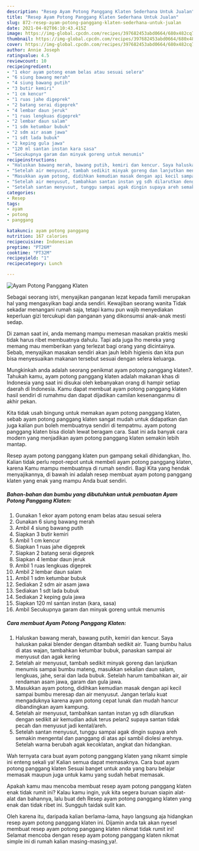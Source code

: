 ```yaml
---
description: "Resep Ayam Potong Panggang Klaten Sederhana Untuk Jualan"
title: "Resep Ayam Potong Panggang Klaten Sederhana Untuk Jualan"
slug: 872-resep-ayam-potong-panggang-klaten-sederhana-untuk-jualan
date: 2021-04-02T06:10:43.415Z
image: https://img-global.cpcdn.com/recipes/397682453abd0664/680x482cq70/ayam-potong-panggang-klaten-foto-resep-utama.jpg
thumbnail: https://img-global.cpcdn.com/recipes/397682453abd0664/680x482cq70/ayam-potong-panggang-klaten-foto-resep-utama.jpg
cover: https://img-global.cpcdn.com/recipes/397682453abd0664/680x482cq70/ayam-potong-panggang-klaten-foto-resep-utama.jpg
author: Annie Joseph
ratingvalue: 4.5
reviewcount: 10
recipeingredient:
- "1 ekor ayam potong enam belas atau sesuai selera"
- "6 siung bawang merah"
- "4 siung bawang putih"
- "3 butir kemiri"
- "1 cm kencur"
- "1 ruas jahe digeprek"
- "2 batang serai digeprek"
- "4 lembar daun jeruk"
- "1 ruas lengkuas digeprek"
- "2 lembar daun salam"
- "1 sdm ketumbar bubuk"
- "2 sdm air asam jawa"
- "1 sdt lada bubuk"
- "2 keping gula jawa"
- "120 ml santan instan kara sasa"
- "Secukupnya garam dan minyak goreng untuk menumis"
recipeinstructions:
- "Haluskan bawang merah, bawang putih, kemiri dan kencur. Saya haluskan pakai blender dengan ditambah sedikit air. Tuang bumbu halus di atas wajan, tambahkan ketumbar bubuk, panaskan sampai air menyusut dan agak kering"
- "Setelah air menyusut, tambah sedikit minyak goreng dan lanjutkan menumis sampai bumbu mateng, masukkan sekalian daun salam, lengkuas, jahe, serai dan lada bubuk. Setelah harum tambahkan air, air rendaman asam jawa, garam dan gula jawa."
- "Masukkan ayam potong, didihkan kemudian masak dengan api kecil sampai bumbu meresap dan air menyusut. Jangan terlalu kuat mengaduknya karena ayam potong cepat lunak dan mudah hancur dibandingkan ayam kampung."
- "Setelah air menyusut, tambahkan santan instan yg sdh dilarutkan dengan sedikit air kemudian aduk terus pelan2 supaya santan tidak pecah dan menyusut jadi kental/areh."
- "Setelah santan menyusut, tunggu sampai agak dingin supaya areh semakin mengental dan panggang di atas api sambil diolesi arehnya. Setelah warna berubah agak kecoklatan, angkat dan hidangkan."
categories:
- Resep
tags:
- ayam
- potong
- panggang

katakunci: ayam potong panggang 
nutrition: 167 calories
recipecuisine: Indonesian
preptime: "PT26M"
cooktime: "PT32M"
recipeyield: "1"
recipecategory: Lunch

---
```



![Ayam Potong Panggang Klaten](https://img-global.cpcdn.com/recipes/397682453abd0664/680x482cq70/ayam-potong-panggang-klaten-foto-resep-utama.jpg)

Sebagai seorang istri, menyajikan panganan lezat kepada famili merupakan hal yang mengasyikan bagi anda sendiri. Kewajiban seorang  wanita Tidak sekadar menangani rumah saja, tetapi kamu pun wajib menyediakan keperluan gizi tercukupi dan panganan yang dikonsumsi anak-anak mesti sedap.

Di zaman  saat ini, anda memang mampu memesan masakan praktis meski tidak harus ribet membuatnya dahulu. Tapi ada juga lho mereka yang memang mau memberikan yang terlezat bagi orang yang dicintainya. Sebab, menyajikan masakan sendiri akan jauh lebih higienis dan kita pun bisa menyesuaikan makanan tersebut sesuai dengan selera keluarga. 



Mungkinkah anda adalah seorang penikmat ayam potong panggang klaten?. Tahukah kamu, ayam potong panggang klaten adalah makanan khas di Indonesia yang saat ini disukai oleh kebanyakan orang di hampir setiap daerah di Indonesia. Kamu dapat membuat ayam potong panggang klaten hasil sendiri di rumahmu dan dapat dijadikan camilan kesenanganmu di akhir pekan.

Kita tidak usah bingung untuk memakan ayam potong panggang klaten, sebab ayam potong panggang klaten sangat mudah untuk didapatkan dan juga kalian pun boleh membuatnya sendiri di tempatmu. ayam potong panggang klaten bisa diolah lewat beragam cara. Saat ini ada banyak cara modern yang menjadikan ayam potong panggang klaten semakin lebih mantap.

Resep ayam potong panggang klaten pun gampang sekali dihidangkan, lho. Kalian tidak perlu repot-repot untuk membeli ayam potong panggang klaten, karena Kamu mampu membuatnya di rumah sendiri. Bagi Kita yang hendak menyajikannya, di bawah ini adalah resep membuat ayam potong panggang klaten yang enak yang mampu Anda buat sendiri.

<!--inarticleads1-->

##### Bahan-bahan dan bumbu yang dibutuhkan untuk pembuatan Ayam Potong Panggang Klaten:

1. Gunakan 1 ekor ayam potong enam belas atau sesuai selera
1. Gunakan 6 siung bawang merah
1. Ambil 4 siung bawang putih
1. Siapkan 3 butir kemiri
1. Ambil 1 cm kencur
1. Siapkan 1 ruas jahe digeprek
1. Siapkan 2 batang serai digeprek
1. Siapkan 4 lembar daun jeruk
1. Ambil 1 ruas lengkuas digeprek
1. Ambil 2 lembar daun salam
1. Ambil 1 sdm ketumbar bubuk
1. Sediakan 2 sdm air asam jawa
1. Sediakan 1 sdt lada bubuk
1. Sediakan 2 keping gula jawa
1. Siapkan 120 ml santan instan (kara, sasa)
1. Ambil Secukupnya garam dan minyak goreng untuk menumis




<!--inarticleads2-->

##### Cara membuat Ayam Potong Panggang Klaten:

1. Haluskan bawang merah, bawang putih, kemiri dan kencur. Saya haluskan pakai blender dengan ditambah sedikit air. Tuang bumbu halus di atas wajan, tambahkan ketumbar bubuk, panaskan sampai air menyusut dan agak kering
1. Setelah air menyusut, tambah sedikit minyak goreng dan lanjutkan menumis sampai bumbu mateng, masukkan sekalian daun salam, lengkuas, jahe, serai dan lada bubuk. Setelah harum tambahkan air, air rendaman asam jawa, garam dan gula jawa.
1. Masukkan ayam potong, didihkan kemudian masak dengan api kecil sampai bumbu meresap dan air menyusut. Jangan terlalu kuat mengaduknya karena ayam potong cepat lunak dan mudah hancur dibandingkan ayam kampung.
1. Setelah air menyusut, tambahkan santan instan yg sdh dilarutkan dengan sedikit air kemudian aduk terus pelan2 supaya santan tidak pecah dan menyusut jadi kental/areh.
1. Setelah santan menyusut, tunggu sampai agak dingin supaya areh semakin mengental dan panggang di atas api sambil diolesi arehnya. Setelah warna berubah agak kecoklatan, angkat dan hidangkan.




Wah ternyata cara buat ayam potong panggang klaten yang nikamt simple ini enteng sekali ya! Kalian semua dapat memasaknya. Cara buat ayam potong panggang klaten Sesuai banget untuk anda yang baru belajar memasak maupun juga untuk kamu yang sudah hebat memasak.

Apakah kamu mau mencoba membuat resep ayam potong panggang klaten enak tidak rumit ini? Kalau kamu ingin, yuk kita segera buruan siapin alat-alat dan bahannya, lalu buat deh Resep ayam potong panggang klaten yang enak dan tidak ribet ini. Sungguh taidak sulit kan. 

Oleh karena itu, daripada kalian berlama-lama, hayo langsung aja hidangkan resep ayam potong panggang klaten ini. Dijamin anda tak akan nyesel membuat resep ayam potong panggang klaten nikmat tidak rumit ini! Selamat mencoba dengan resep ayam potong panggang klaten nikmat simple ini di rumah kalian masing-masing,ya!.

